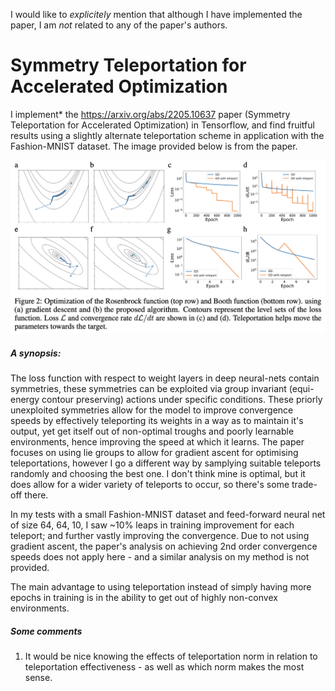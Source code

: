 I would like to *explicitely* mention that although I have implemented the paper, I am _not_ related to any of the paper's authors.

# Symmetry Teleportation for Accelerated Optimization

I implement* the https://arxiv.org/abs/2205.10637 paper (Symmetry Teleportation for Accelerated Optimization) in Tensorflow, and find fruitful results using a slightly alternate teleportation scheme in application with the Fashion-MNIST dataset. The image provided below is from the paper.


![ho ho ho ya filthy animal](fig2_frompaper.png)
##### A synopsis:

The loss function with respect to weight layers in deep neural-nets contain symmetries, these symmetries can be exploited via group invariant (equi-energy contour preserving) actions under specific conditions. These priorly unexploited symmetries allow for the model to improve convergence speeds by effectively teleporting its weights in a way as to maintain it's output, yet get itself out of non-optimal troughs and poorly learnable environments, hence improving the speed at which it learns. The paper focuses on using lie groups to allow for gradient ascent for optimising teleportations, however I go a different way by samplying suitable teleports randomly and choosing the best one. I don't think mine is optimal, but it does allow for a wider variety of teleports to occur, so there's some trade-off there.

In my tests with a small Fashion-MNIST dataset and feed-forward neural net of size 64, 64, 10, I saw ~10% leaps in training improvement for each teleport; and further vastly improving the convergence. Due to not using gradient ascent, the paper's analysis on achieving 2nd order convergence speeds does not apply here - and a similar analysis on my method is not provided.

The main advantage to using teleportation instead of simply having more epochs in training is in the ability to get out of highly non-convex environments.

##### Some comments

1) It would be nice knowing the effects of teleportation norm in relation to teleportation effectiveness - as well as which norm makes the most sense.
